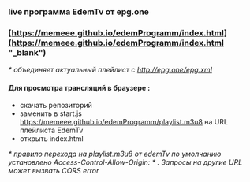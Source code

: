 ### live программа EdemTv от epg.one 
 ### [https://memeee.github.io/edemProgramm/index.html](https://memeee.github.io/edemProgramm/index.html "_blank")</pre>
 <em>* oбъединяет актуальный плейлист  с http://epg.one/epg.xml</em>
#### Для просмотра трансляций в браузере : 
* скачать репозиторий
* заменить в start.js  https://memeee.github.io/edemProgramm/playlist.m3u8  на  URL плейлиста EdemTv
* открыть index.html 

<em>* правило перехода на playlist.m3u8 от edemTv по умолчанию установлено Access-Control-Allow-Origin: * . Запросы на другие URL может вызвать CORS error</em> 

